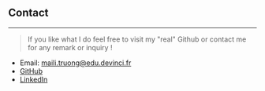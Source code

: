 ## Contact
---

> If you like what I do feel free to visit my "real" Github or contact me for any remark or inquiry !

- Email: maili.truong@edu.devinci.fr
- [GitHub](https://github.com/mailittlepony)
- [LinkedIn](www.linkedin.com/in/maïli-truong-6a9ab02b5)


